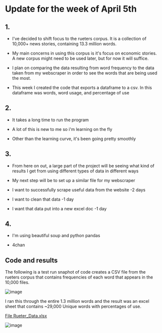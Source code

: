 # Update for the week of April 5th

## 1.

- I've decided to shift focus to the rueters corpus. It is a collection of 10,000+ news stories, containing 13.3 million words. 

- My main concerns in using this corpus is it's focus on economic stories. A new corpus might need to be used later, but for now it will suffice. 

- I plan on comparing the data resulting from word frequency to the data taken from my webscraper in order to see the words that are being used the most.

- This week I created the code that exports a dataframe to a csv. In this dataframe was words, word usage, and percentage of use

## 2. 

- It takes a long time to run the program

- A lot of this is new to me so i'm learning on the fly

- Other than the learning curve, it's been going pretty smoothly


## 3. 
- From here on out, a large part of the project will be seeing what kind of results I get from using different types of data in different ways

- My next step will be to set up a similar file for my webscraper

- I want to successfully scrape useful data from the website   -2 days

- I want to clean that data    -1 day

- I want that data put into a new excel doc    -1 day

## 4.
- I'm using beautiful soup and python pandas

- 4chan


## Code and results

The following is a test run snaphot of code creates a CSV file from the rueters corpus that contains frequencies of each word that appears in the 10,000 files.

![image](https://user-images.githubusercontent.com/35353616/114290129-36599f80-9a4b-11eb-9248-bf3943a62617.png)

I ran this through the entire 1.3 million words and the result was an excel sheet that contains ~29,000 Unique words with percentages of use. 

[File Rueter_Data.xlsx](https://github.com/Berea-CS-Courses/capstone-project-robinsonkal/files/6291061/File.Rueter_Data.xlsx)

![image](https://user-images.githubusercontent.com/35353616/114290199-bed84000-9a4b-11eb-921a-7169950e18c5.png)


